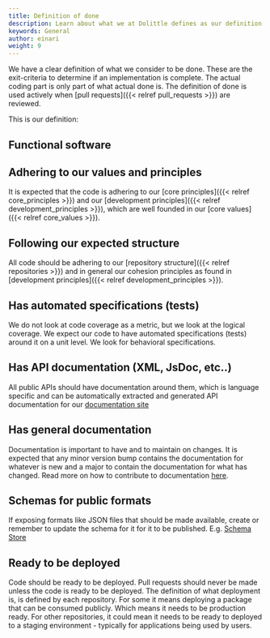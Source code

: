 ```yaml
---
title: Definition of done
description: Learn about what we at Dolittle defines as our definition of done
keywords: General
author: einari
weight: 9
---
```


We have a clear definition of what we consider to be done. These are the exit-criteria to determine if
an implementation is complete. The actual coding part is only part of what actual done is.
The definition of done is used actively when [pull requests]({{< relref pull_requests >}}) are reviewed.

This is our definition:

## Functional software

## Adhering to our values and principles

It is expected that the code is adhering to our [core principles]({{< relref core_principles >}}) and our
[development principles]({{< relref development_principles >}}), which are well founded in our
[core values]({{< relref core_values >}}).

## Following our expected structure

All code should be adhering to our [repository structure]({{< relref repositories >}}) and in general our
cohesion principles as found in [development principles]({{< relref development_principles >}}).

## Has automated specifications (tests)

We do not look at code coverage as a metric, but we look at the logical coverage. We expect our code to
have automated specifications (tests) around it on a unit level. We look for behavioral specifications.

## Has API documentation (XML, JsDoc, etc..)

All public APIs should have documentation around them, which is language specific and can be automatically
extracted and generated API documentation for our [documentation site](https://dolittle.io)

## Has general documentation

Documentation is important to have and to maintain on changes. It is expected that any minor version bump
contains the documentation for whatever is new and a major to contain the documentation for what has changed.
Read more on how to contribute to documentation [here](/contributing/documentation).

## Schemas for public formats

If exposing formats like JSON files that should be made available, create or remember to update the schema
for it for it to be published. E.g. [Schema Store](http://schemastore.org/json/)

## Ready to be deployed

Code should be ready to be deployed. Pull requests should never be made unless the code is ready to be deployed.
The definition of what deployment is, is defined by each repository. For some it means deploying a package
that can be consumed publicly. Which means it needs to be production ready. For other repositories, it could
mean it needs to be ready to deployed to a staging environment - typically for applications being used by
users.
